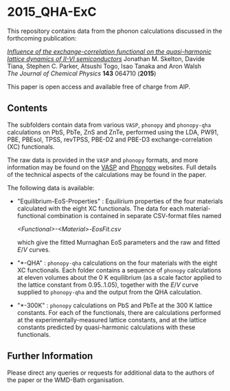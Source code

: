 2015_QHA-ExC
============

This repository contains data from the phonon calculations discussed in the forthcoming publication:

[*Influence of the exchange-correlation functional on the quasi-harmonic lattice dynamics of II-VI semiconductors*](http://dx.doi.org/10.1063/1.4928058) 
Jonathan M. Skelton, Davide Tiana, Stephen C. Parker, Atsushi Togo, Isao Tanaka and Aron Walsh  
*The Journal of Chemical Physics* **143** 064710 (**2015**)

This paper is open access and available free of charge from AIP.


Contents
------------
The subfolders contain data from various `VASP`, `phonopy` and `phonopy-qha` calculations on PbS, PbTe, ZnS and ZnTe, performed using the LDA, PW91, PBE, PBEsol, TPSS, revTPSS, PBE-D2 and PBE-D3 exchange-correlation (XC) functionals.

The raw data is provided in the `VASP` and `phonopy` formats, and more information may be found on the [VASP](https://www.vasp.at/) and [Phonopy](http://phonopy.sourceforge.net/) websites. Full details of the technical aspects of the calculations may be found in the paper.

The following data is available:

- "Equilibrium-EoS-Properties" : Equilirium properties of the four materials calculated with the eight XC functionals. The data for each material-functional combination is contained in separate CSV-format files named

    *\<Functional\>-\<Material\>-EosFit.csv*

    which give the fitted Murnaghan EoS parameters and the raw and fitted *E*/*V* curves.

- "\*-QHA" : `phonopy-qha` calculations on the four materials with the eight XC functionals. Each folder contains a sequence of `phonopy` calculations at eleven volumes about the 0 K equilibrium (as a scale factor applied to the lattice constant from 0.95..1.05), together with the *E*/*V* curve supplied to `phonopy-qha` and the output from the QHA calculation.

- "\*-300K" : `phonopy` calculations on PbS and PbTe at the 300 K lattice constants. For each of the functionals, there are calculations performed at the experimentally-measured lattice constants, and at the lattice constants predicted by quasi-harmonic calculations with these functionals.


Further Information
-------------------
Please direct any queries or requests for additional data to the authors of the paper or the WMD-Bath organisation.
